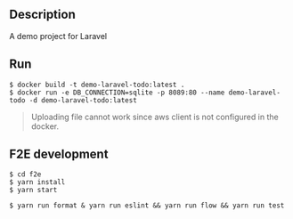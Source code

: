 ## Description

A demo project for Laravel

## Run

```shell
$ docker build -t demo-laravel-todo:latest .
$ docker run -e DB_CONNECTION=sqlite -p 8089:80 --name demo-laravel-todo -d demo-laravel-todo:latest
```

> Uploading file cannot work since aws client is not configured in the docker.

## F2E development

```shell
$ cd f2e
$ yarn install
$ yarn start

$ yarn run format & yarn run eslint && yarn run flow && yarn run test
```
